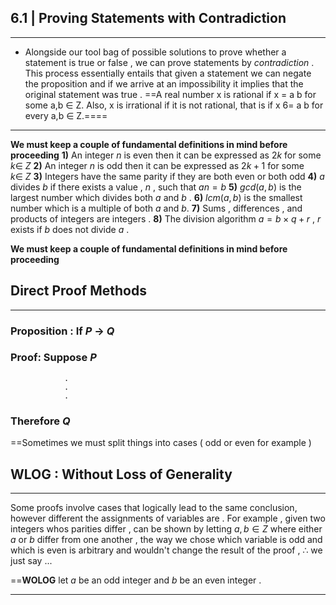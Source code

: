 ## 6.1 | Proving Statements with Contradiction
____
- Alongside our tool bag of possible solutions to prove whether a statement is true or false , we can prove statements by *contradiction* . This process essentially entails that given a statement we can negate the proposition and if we arrive at an impossibility it implies that the original statement was true .  ==A real number x is rational if x = a b for some a,b ∈ Z. Also, x is irrational if it is not rational, that is if x 6= a b for every a,b ∈ Z.====

_______
**We must keep a couple of fundamental definitions in mind before proceeding**
	**1)** An integer $n$ is even then it can be expressed as $2k$ for some  $k \in \ Z$
	**2)** An integer $n$ is odd then it can be expressed as $2k + 1$ for some  $k \in \ Z$
	**3)** Integers have the same parity if they are both even or both odd
	**4)** $a$ divides $b$ if there exists a value , $n$ , such that $an = b$
	**5)** $gcd(a,b)$ is the largest number which divides both $a$ and $b$ . 
	**6)**  $lcm(a,b)$ is the smallest number which is a multiple of both $a$ and $b$. 
	**7)**  Sums , differences , and products of integers are integers . 
	**8)**  The division algorithm $a = b\times q +r$ , $r$ exists if $b$ does not divide $a$ .  
	
**We must keep a couple of fundamental definitions in mind before proceeding**
## Direct Proof Methods
_____
### Proposition : If *P* $\rightarrow$ *Q* 

### Proof:            Suppose *P*
				.
				.
				.
###                        Therefore *Q* 
==Sometimes we must split things into cases ( odd or even for example )

## WLOG : Without Loss of Generality
----
Some proofs involve cases that logically lead to the same conclusion, however different the assignments of variables are . For example , given two integers whos parities differ  , can be shown by letting $a,b \in Z$ where either $a$ or $b$ differ from one another , the way we chose which variable is odd and which is even is arbitrary and wouldn't change the result of the proof , $\therefore$ we just say    ...

==**WOLOG** let $a$ be an odd integer and $b$ be an even integer  . 

___



